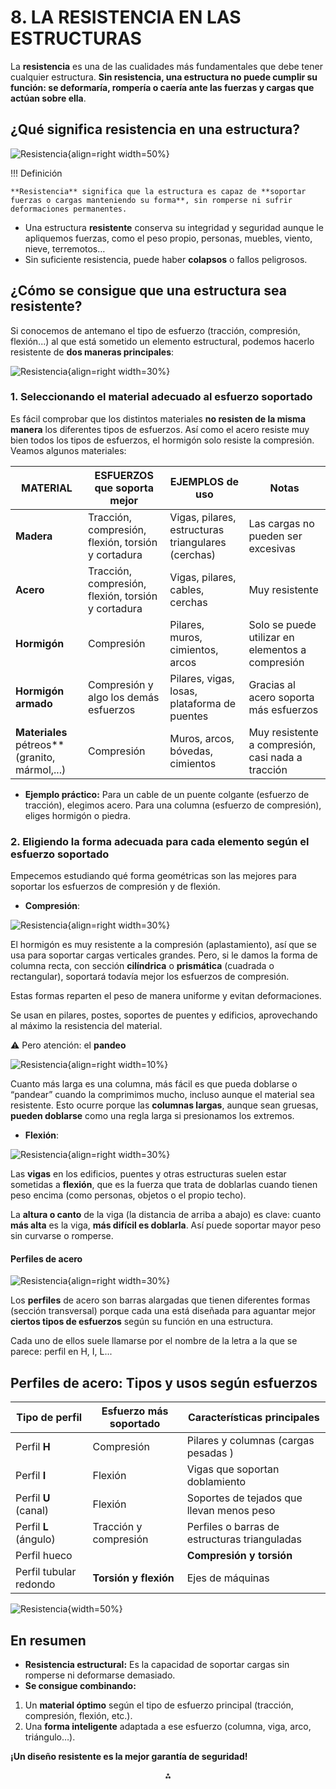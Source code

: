 # **8. LA RESISTENCIA EN LAS ESTRUCTURAS**

La **resistencia** es una de las cualidades más fundamentales que debe tener cualquier estructura. **Sin resistencia, una estructura no puede cumplir su función: se deformaría, rompería o caería ante las fuerzas y cargas que actúan sobre ella**.

## **¿Qué significa resistencia en una estructura?**

![Resistencia](media/resistencia.jpg){align=right width=50%}

!!! Definición

    **Resistencia** significa que la estructura es capaz de **soportar fuerzas o cargas manteniendo su forma**, sin romperse ni sufrir deformaciones permanentes.

- Una estructura **resistente** conserva su integridad y seguridad aunque le apliquemos fuerzas, como el peso propio, personas, muebles, viento, nieve, terremotos…
- Sin suficiente resistencia, puede haber **colapsos** o fallos peligrosos.


## **¿Cómo se consigue que una estructura sea resistente?**

Si conocemos de antemano el tipo de esfuerzo (tracción, compresión, flexión...) al que está sometido un elemento estructural, podemos hacerlo resistente de **dos maneras principales**:

![Resistencia](media/flexion.jpg){align=right width=30%}

### **1. Seleccionando el material adecuado** al esfuerzo soportado

Es fácil comprobar que los distintos materiales **no resisten de la misma manera** los diferentes tipos de esfuerzos. Así como el acero resiste muy bien todos los tipos de esfuerzos, el hormigón solo resiste la compresión. Veamos algunos materiales:


| MATERIAL               | ESFUERZOS que soporta mejor               | EJEMPLOS de uso               | Notas                                      |
|------------------------|------------------------------------------|--------------------------------|--------------------------------------------|
| **Madera**   | Tracción, compresión, flexión, torsión y cortadura                              | Vigas, pilares, estructuras triangulares (cerchas)                  | Las cargas no pueden ser excesivas |
| **Acero**                  | Tracción, compresión, flexión, torsión y cortadura   | Vigas, pilares, cables, cerchas | Muy resistente |
| **Hormigón**              | Compresión                               | Pilares, muros, cimientos, arcos | Solo se puede utilizar en elementos a compresión              |
| **Hormigón armado**        | Compresión y algo los demás esfuerzos                   | Pilares, vigas, losas, plataforma de puentes  | Gracias al acero soporta más esfuerzos |
| **Materiales** pétreos** (granito, mármol,...)                | Compresión                               | Muros, arcos, bóvedas, cimientos | Muy resistente a compresión, casi nada a tracción |

- **Ejemplo práctico:** Para un cable de un puente colgante (esfuerzo de tracción), elegimos acero. Para una columna (esfuerzo de compresión), eliges hormigón o piedra.

### **2. Eligiendo la forma adecuada para cada elemento** según el esfuerzo soportado

Empecemos estudiando qué forma geométricas son las mejores para soportar los esfuerzos de compresión y de flexión.

* **Compresión**:

![Resistencia](media/pilar_compresion.png){align=right width=30%}

El hormigón es muy resistente a la compresión (aplastamiento), así que se usa para soportar cargas verticales grandes. Pero, si le damos la forma de columna recta, con sección **cilíndrica** o **prismática** (cuadrada o rectangular), soportará todavía mejor los esfuerzos de compresión.

Estas formas reparten el peso de manera uniforme y evitan deformaciones.

Se usan en pilares, postes, soportes de puentes y edificios, aprovechando al máximo la resistencia del material.

⚠️ Pero atención: el **pandeo**

![Resistencia](media/pandeo.png){align=right width=10%}

Cuanto más larga es una columna, más fácil es que pueda doblarse o “pandear” cuando la comprimimos mucho, incluso aunque el material sea resistente. Esto ocurre porque las **columnas largas**, aunque sean gruesas, **pueden doblarse** como una regla larga si presionamos los extremos.

* **Flexión**:

![Resistencia](media/viga_flexion.png){align=right width=30%}

Las **vigas** en los edificios, puentes y otras estructuras suelen estar sometidas a **flexión**, que es la fuerza que trata de doblarlas cuando tienen peso encima (como personas, objetos o el propio techo).

La **altura o canto** de la viga (la distancia de arriba a abajo) es clave: cuanto **más alta** es la viga, **más difícil es doblarla**. Así puede soportar mayor peso sin curvarse o romperse.

#### **Perfiles de acero**

![Resistencia](media/perfiles.png){align=right width=30%}

Los **perfiles** de acero son barras alargadas que tienen diferentes formas (sección transversal) porque cada una está diseñada para aguantar mejor **ciertos tipos de esfuerzos** según su función en una estructura.

Cada uno de ellos suele llamarse por el nombre de la letra a la que se parece: perfil en H, I, L...

## Perfiles de acero: Tipos y usos según esfuerzos

| Tipo de perfil       | Esfuerzo más soportado                                      | Características principales                         |
|----------------------|----------------------------------------------------|------------------------------------------------------|
| Perfil **H**         | Compresión |Pilares y columnas (cargas pesadas )|
| Perfil **I**         | Flexión | Vigas que soportan doblamiento |
| Perfil **U** (canal) | Flexión        | Soportes de tejados que llevan menos peso       |
| Perfil **L** (ángulo)| Tracción y compresión                    | Perfiles o barras de estructuras trianguladas                      |
| Perfil hueco         |            | **Compresión y torsión**           | Columnas y postes resistentes y estables
| Perfil tubular redondo| **Torsión y flexión**       | Ejes de máquinas |


![Resistencia](media/perfiles1.png){width=50%}

## **En resumen**

- **Resistencia estructural:** Es la capacidad de soportar cargas sin romperse ni deformarse demasiado.
- **Se consigue combinando:**

1. Un **material óptimo** según el tipo de esfuerzo principal (tracción, compresión, flexión, etc.).
2. Una **forma inteligente** adaptada a ese esfuerzo (columna, viga, arco, triángulo…).

**¡Un diseño resistente es la mejor garantía de seguridad!**

<div style="text-align: center">⁂</div>